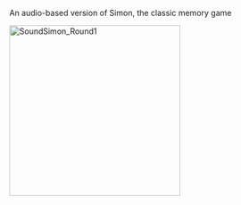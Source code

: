 An audio-based version of Simon, the classic memory game

<img width="306" alt="SoundSimon_Round1" src="https://user-images.githubusercontent.com/62677644/117596405-53989100-b111-11eb-86c8-4b8d5e3fcd60.png">
